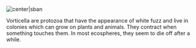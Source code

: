 ![center|sban](05364530ee7da30eae967c8027f67274.png)

Vorticella are protozoa that have the appearance of white fuzz and live in colonies which can grow on plants and animals. They contract when something touches them. In most ecospheres, they seem to die off after a while.